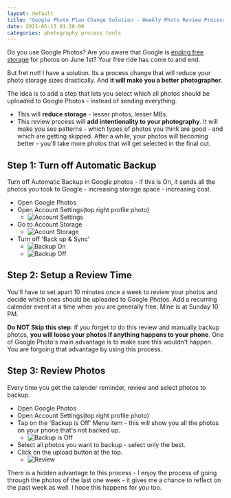 ```yaml
---
layout: default
title: "Google Photo Plan Change Solution - Weekly Photo Review Process"
date: 2021-05-13 01:28:00
categories: photography process tools
---
```


Do you use Google Photos? Are you aware that Google is [ending free storage](https://www.theverge.com/2020/11/11/21560810/google-photos-unlimited-cap-free-uploads-15gb-ending) for photos on June 1st? Your free ride has come to and end.

But fret not! I have a solution. Its a process change that will reduce your photo storage sizes drastically. And **it will make you a better photographer**.

The idea is to add a step that lets you select which all photos should be uploaded to Google Photos - instead of sending everything.

- This will **reduce storage** - lesser photos, lesser MBs.
- This review process will **add intentionality to your photography**. It will make you see patterns - which types of photos you think are good - and which are getting skipped. After a while, your photos will becoming better - you'll take more photos that will get selected in the final cut.

## Step 1: Turn off Automatic Backup

Turn off Automatic Backup in Google photos - if this is On, it sends all the photos you took to Google - increasing storage space - increasing cost.

- Open Google Photos
- Open Account Settings(top right profile photo)
	- ![Account Settings](/assets/google-photos/1-profile.jpg)
- Go to Account Storage
	- ![Acount Storage](/assets/google-photos/2-backup.jpg)
- Turn off 'Back up & Sync'
	- ![Backup On](/assets/google-photos/3-backup-on.jpg)
	- ![Backup Off](/assets/google-photos/4-backup-off.jpg)

## Step 2: Setup a Review Time

You'll have to set apart 10 minutes once a week to review your photos and decide which ones should be uploaded to Google Photos. Add a recurring calender event at a time when you are generally free. Mine is at Sunday 10 PM.

**Do NOT Skip this step**. If you forget to do this review and manually backup photos, **you will loose your photos if anything happens to your phone**. One of Google Photo's main advantage is to make sure this wouldn't happen. You are forgoing that advantage by using this process.

## Step 3: Review Photos

Every time you get the calender reminder, review and select photos to backup.

- Open Google Photos
- Open Account Settings(top right profile photo)
- Tap on the 'Backup is Off' Menu item - this will show you all the photos on your phone that's not backed up.
	- ![Backup is Off](/assets/google-photos/5-review-option.jpg)
- Select all photos you want to backup - select only the best.
- Click on the upload button at the top.
	- ![Review](/assets/google-photos/6-review.jpg)

There is a hidden advantage to this process - I enjoy the process of going through the photos of the last one week - it gives me a chance to reflect on the past week as well. I hope this happens for you too.
